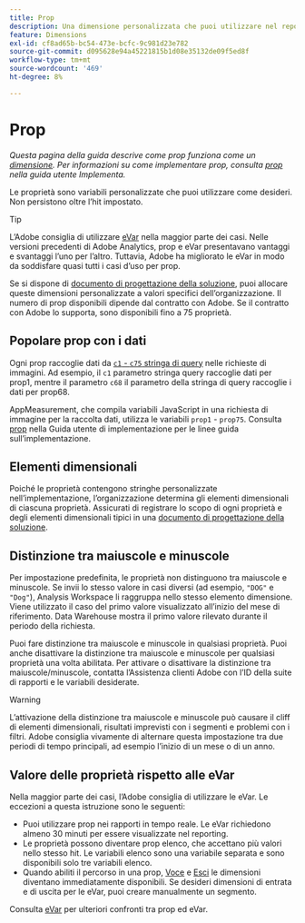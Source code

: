 ```yaml
---
title: Prop
description: Una dimensione personalizzata che puoi utilizzare nel reporting.
feature: Dimensions
exl-id: cf8ad65b-bc54-473e-bcfc-9c981d23e782
source-git-commit: d095628e94a45221815b1d08e35132de09f5ed8f
workflow-type: tm+mt
source-wordcount: '469'
ht-degree: 8%

---
```


# Prop

*Questa pagina della guida descrive come prop funziona come un [dimensione](overview.md). Per informazioni su come implementare prop, consulta [prop](/help/implement/vars/page-vars/prop.md) nella guida utente Implementa.*

Le proprietà sono variabili personalizzate che puoi utilizzare come desideri. Non persistono oltre l’hit impostato.

>[!TIP]
>
>L’Adobe consiglia di utilizzare [eVar](evar.md) nella maggior parte dei casi. Nelle versioni precedenti di Adobe Analytics, prop e eVar presentavano vantaggi e svantaggi l’uno per l’altro. Tuttavia, Adobe ha migliorato le eVar in modo da soddisfare quasi tutti i casi d’uso per prop.

Se si dispone di [documento di progettazione della soluzione](/help/implement/prepare/solution-design.md), puoi allocare queste dimensioni personalizzate a valori specifici dell’organizzazione. Il numero di prop disponibili dipende dal contratto con Adobe. Se il contratto con Adobe lo supporta, sono disponibili fino a 75 proprietà.

## Popolare prop con i dati

Ogni prop raccoglie dati da [`c1` - `c75` stringa di query](/help/implement/validate/query-parameters.md) nelle richieste di immagini. Ad esempio, il `c1` parametro stringa query raccoglie dati per prop1, mentre il parametro `c68` il parametro della stringa di query raccoglie i dati per prop68.

AppMeasurement, che compila variabili JavaScript in una richiesta di immagine per la raccolta dati, utilizza le variabili `prop1` - `prop75`. Consulta [prop](/help/implement/vars/page-vars/prop.md) nella Guida utente di implementazione per le linee guida sull’implementazione.

## Elementi dimensionali

Poiché le proprietà contengono stringhe personalizzate nell’implementazione, l’organizzazione determina gli elementi dimensionali di ciascuna proprietà. Assicurati di registrare lo scopo di ogni proprietà e degli elementi dimensionali tipici in una [documento di progettazione della soluzione](/help/implement/prepare/solution-design.md).

## Distinzione tra maiuscole e minuscole

Per impostazione predefinita, le proprietà non distinguono tra maiuscole e minuscole. Se invii lo stesso valore in casi diversi (ad esempio, `"DOG"` e `"Dog"`), Analysis Workspace li raggruppa nello stesso elemento dimensione. Viene utilizzato il caso del primo valore visualizzato all’inizio del mese di riferimento. Data Warehouse mostra il primo valore rilevato durante il periodo della richiesta.

Puoi fare distinzione tra maiuscole e minuscole in qualsiasi proprietà. Puoi anche disattivare la distinzione tra maiuscole e minuscole per qualsiasi proprietà una volta abilitata. Per attivare o disattivare la distinzione tra maiuscole/minuscole, contatta l’Assistenza clienti Adobe con l’ID della suite di rapporti e le variabili desiderate.

>[!WARNING]
>
>L’attivazione della distinzione tra maiuscole e minuscole può causare il cliff di elementi dimensionali, risultati imprevisti con i segmenti e problemi con i filtri. Adobe consiglia vivamente di alternare questa impostazione tra due periodi di tempo principali, ad esempio l’inizio di un mese o di un anno.

## Valore delle proprietà rispetto alle eVar

Nella maggior parte dei casi, l’Adobe consiglia di utilizzare le eVar. Le eccezioni a questa istruzione sono le seguenti:

* Puoi utilizzare prop nei rapporti in tempo reale. Le eVar richiedono almeno 30 minuti per essere visualizzate nel reporting.
* Le proprietà possono diventare prop elenco, che accettano più valori nello stesso hit. Le variabili elenco sono una variabile separata e sono disponibili solo tre variabili elenco.
* Quando abiliti il percorso in una prop, [Voce](entry-dimensions.md) e [Esci](exit-dimensions.md) le dimensioni diventano immediatamente disponibili. Se desideri dimensioni di entrata e di uscita per le eVar, puoi creare manualmente un segmento.

Consulta [eVar](evar.md) per ulteriori confronti tra prop ed eVar.
